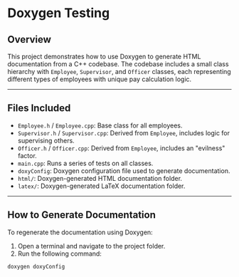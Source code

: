 # Doxygen Testing

## Overview

This project demonstrates how to use Doxygen to generate HTML documentation from a C++ codebase. The codebase includes a small class hierarchy with `Employee`, `Supervisor`, and `Officer` classes, each representing different types of employees with unique pay calculation logic.

---

## Files Included

- `Employee.h` / `Employee.cpp`: Base class for all employees.
- `Supervisor.h` / `Supervisor.cpp`: Derived from `Employee`, includes logic for supervising others.
- `Officer.h` / `Officer.cpp`: Derived from `Employee`, includes an "evilness" factor.
- `main.cpp`: Runs a series of tests on all classes.
- `doxyConfig`: Doxygen configuration file used to generate documentation.
- `html/`: Doxygen-generated HTML documentation folder.
- `latex/`: Doxygen-generated LaTeX documentation folder.

---

## How to Generate Documentation

To regenerate the documentation using Doxygen:

1. Open a terminal and navigate to the project folder.
2. Run the following command:

```bash
doxygen doxyConfig
